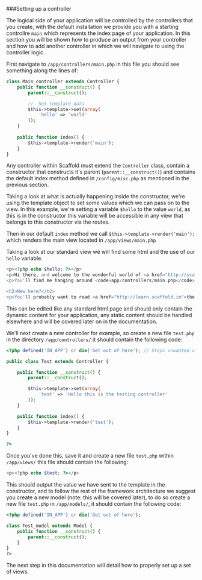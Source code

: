###Setting up a controller

The logical side of your application will be controlled by the controllers that you create, with the default installation we provide you with a starting controllre ```main``` which represents the index page of your application. In this section you will be shown how to produce an output from your controller and how to add another controller in which we will navigate to using the controller logic.

First navigate to ```/app/controllers/main.php``` in this file you should see something along the lines of:

```php
class Main_controller extends Controller {
	public function __construct() {
		parent::__construct();

		//  Set template data
		$this->template->set(array(
			'hello' => 'world'
		));
	}
	
	public function index() {
		$this->template->render('main');
	}
}
```

Any controller within Scaffold must extend the ```Controller``` class, contain a constructor that constructs it's parent (```parent::__construct()```) and contains the default index method defined in ```/config/misc.php``` as mentioned in the previous section.

Taking a look at what is actually happening inside the constructor, we're using the template object to set some values which we can pass on to the view. In this example, we're setting a variable ```$hello``` to the value ```world```, as this is in the constructor this variable will be accessible in any view that belongs to this constructor via the routes.

Then in our default ```index``` method we call ```$this->template->render('main');``` which renders the main view located in ```/app/views/main.php```

Taking a look at our standard view we will find some html and the use of our ```hello``` variable.

```php
<p><?php echo $hello; ?></p>
<p>Hi there, and welcome to the wonderful world of <a href="http://scaffold.im">Scaffold</a>! What you&rsquo;re looking at (that's me) is the default controller.</p>
<p>You'll find me hanging around <code>app/controllers/main.php</code>, and the view (that's the fancy HTML outputting bit) is in <code>app/views/main.php</code>.</p>

<h2>New here?</h2>
<p>You'll probably want to read <a href="http://learn.scaffold.im">the documentation</a> through first. Although Scaffold's pretty easy to pick up, looking at a codebase can be pretty overwhelming the first time. You'll also want to know Scaffold's hidden tips and tricks as well, no doubt.</p>
```

This can be edited like any standard html page and should only contain the dynamic content for your application, any static content should be handled elsewhere and will be covered later on in the documentation.

We'll next create a new controller for example, so create a new file ```test.php``` in the directory ```/app/controllers/``` it should contain the following code:

```php
<?php defined('IN_APP') or die('Get out of here'); // Stops unwanted visits

public class Test extends Controller {

	public function __construct() {
		parent::__construct();

		$this->template->set(array(
			'test' => 'Hello this is the testing controller'
		));
	}

	public function index() {
		$this->template->render('test');
	}
}

?>
```

Once you've done this, save it and create a new file ```test.php``` within ```/app/views/``` this file should contain the following:

```php
<p><?php echo $test; ?></p>
```

This should output the value we have sent to the template in the constructor, and to follow the rest of the framework architecture we suggest you create a new model (note: this will be covered later), to do so create a new file ```test.php``` in ```/app/models/```, it should contain the following code:

```php
<?php defined('IN_APP') or die('Get out of here');

class Test_model extends Model {
	public function __construct() {
		parent::__construct();
	}
}
?>
```
The next step in this documentation will detail how to properly set up a set of views.
